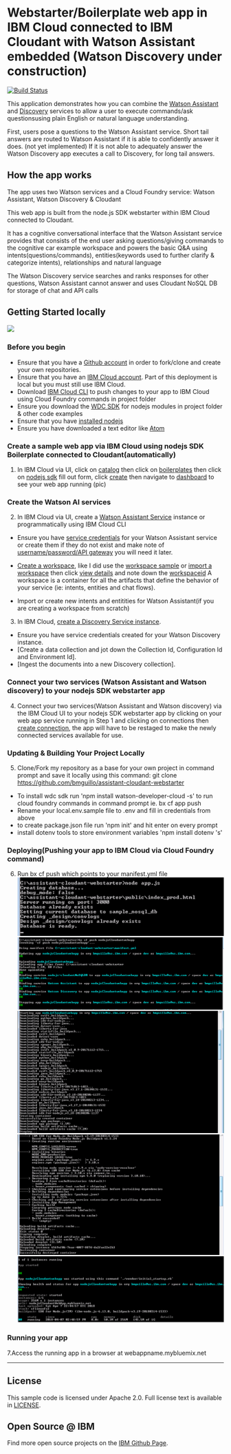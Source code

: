 # Webstarter/Boilerplate web app in IBM Cloud connected to IBM Cloudant with Watson Assistant embedded (Watson Discovery under construction)
[![Build Status](https://travis-ci.org/watson-developer-cloud/assistant-with-discovery.svg?branch=master)](http://travis-ci.org/watson-developer-cloud/assistant-with-discovery)

This application demonstrates how you can combine the [Watson Assistant](https://console.bluemix.net/docs/services/conversation/index.html#about) and [Discovery](http://www.ibm.com/watson/developercloud/doc/discovery/#overview) services to allow a user to execute commands/ask questionsusing plain English or natural language understanding. 

First, users pose a questions to the Watson Assistant service. Short tail answers are routed to Watson Assistant if it is able to confidently answer it does. (not yet implemented) If it is not able to adequately answer the Watson Discovery app executes a call to Discovery, for long tail answers.

## How the app works

The app uses two Watson services and a Cloud Foundry service: Watson Assistant, Watson Discovery & Cloudant 

This web app is built from the node.js SDK webstarter within IBM Cloud connected to Cloudant.

It has a cognitive conversational interface that the Watson Assistant service provides that consists of the end user asking questions/giving commands to the cognitive car example workspace and powers the basic Q&A using intents(questions/commands), entities(keywords used to further clarify & categorize intents), relationships and natural language 

The Watson Discovery service searches and ranks responses for other questions, Watson Assistant cannot answer and uses Cloudant NoSQL DB for storage of chat and API calls


## Getting Started locally

<img src="readme_images/deploy-locally.png"></img>

### Before you begin

-  Ensure that you have a [Github account](https://github.com/) in order to fork/clone and create your own repositories.
-  Ensure that you have an [IBM Cloud account](https://console.bluemix.net/). Part of this deployment is local but you must still use IBM Cloud.
-  Download [IBM Cloud CLI](https://console.bluemix.net/docs/cli/reference/bluemix_cli/get_started.html#getting-started) to push changes to your app to IBM Cloud using Cloud Foundry commands in project folder
-  Ensure you download the [WDC SDK](https://console.bluemix.net/docs/services/watson/running-node-examples.html#running-examples-from-the-node-js-sdk) for nodejs modules in project folder & other code examples
-  Ensure that you have [installed nodejs](https://nodejs.org/)
-  Ensure you have downloaded a text editor like [Atom](https://atom.io/)


<a name="returnlocal">
</a>

 ### Create a sample web app via IBM Cloud using nodejs SDK Boilerplate connected to Cloudant(automatically)
 1.  In IBM Cloud via UI, click on [catalog](https://github.com/bmguillo/assistant-cloudant-webstarter/blob/master/public/img/catalog.png) then click on [boilerplates](https://github.com/bmguillo/assistant-cloudant-webstarter/blob/master/public/img/boilerplate.png) then click on [nodejs sdk](https://github.com/bmguillo/assistant-cloudant-webstarter/blob/master/public/img/nodejswebstarter.png) fill out form, click [create](https://github.com/bmguillo/assistant-cloudant-webstarter/blob/master/public/img/cloudfoundryapp.png) then navigate to [dashboard](https://github.com/bmguillo/assistant-cloudant-webstarter/blob/master/public/img/cloudfoundryapprunning.png) to see your web app running
  (pic)
 
### Create the Watson AI services 

 2. In IBM Cloud via UI, create a [Watson Assistant Service](https://console.bluemix.net/catalog/services/watson-assistant-formerly-conversation/) instance or programmatically using IBM Cloud CLI

  * Ensure you have [service credentials](https://console.bluemix.net/services/conversation/cee5f30d-88a9-4327-93c0-d7c4d9b067c5?paneId=credentials&ace_config=%7B%22region%22%3A%22us-south%22%2C%22orgGuid%22%3A%2262531d4d-5672-449d-b0ec-56f8ff84e9ad%22%2C%22spaceGuid%22%3A%227fb1a1b4-8c0c-460c-9656-70517b3abb92%22%2C%22redirect%22%3A%22https%3A%2F%2Fconsole.bluemix.net%2Fdashboard%2Fapps%2F%22%2C%22bluemixUIVersion%22%3A%22v6%22%2C%22crn%22%3A%22crn%3Av1%3Abluemix%3Apublic%3A%3Aus-south%3As%2F7fb1a1b4-8c0c-460c-9656-70517b3abb92%3Acee5f30d-88a9-4327-93c0-d7c4d9b067c5%3Acf-service-instance%3A%22%2C%22id%22%3A%22cee5f30d-88a9-4327-93c0-d7c4d9b067c5%22%7D&env_id=ibm%3Ayp%3Aus-south) for your Watson Assistant service or create them if they do not exist and make note of [username/password/API gateway](https://github.com/bmguillo/assistant-cloudant-webstarter/blob/master/public/img/watsonapi.png) you will need it later.
  
  * [Create a workspace](https://watson-assistant.ng.bluemix.net/us-south/cee5f30d-88a9-4327-93c0-d7c4d9b067c5/workspaces), like I did use the [workspace sample](https://github.com/bmguillo/assistant-cloudant-webstarter/blob/master/public/img/workspace%20sample.png) or [import a workspace](https://github.com/bmguillo/assistant-cloudant-webstarter/blob/master/public/img/import%20ws.png) then click [view details](https://github.com/bmguillo/assistant-cloudant-webstarter/blob/master/public/img/viewdetailsworkspaceid.png) and note down the [workspaceid](https://github.com/bmguillo/assistant-cloudant-webstarter/blob/master/public/img/workspace.png) A workspace is a container for all the artifacts that define the behavior of your service (ie: intents, entities and chat flows). 
  * Import or create new intents and entitities for Watson Assistant(if you are creating a workspace from scratch)

 3. In IBM Cloud, [create a Discovery Service instance](https://console.bluemix.net/registration/?target=/catalog/services/discovery/).
  * Ensure you have service credentials created for your Watson Discovery instance.
  *  [Create a data collection and jot down the Collection Id, Configuration Id and Environment Id]. 
  * [Ingest the documents into a new Discovery collection].
 
 ### Connect your two services (Watson Assistant and Watson discovery) to your nodejs SDK webstarter app 
 4. Connect your two services(Watson Assistant and Watson discovery) via the IBM Cloud UI to your nodejs SDK webstarter app 
  by clicking on your web app service running in Step 1 and clicking on connections then [create connection](https://github.com/bmguillo/assistant-cloudant-webstarter/blob/master/public/img/cloudfoundryapp.png), the app will have to be restaged to make the newly connected services available for use.

 ### Updating & Building Your Project Locally
  5. Clone/Fork my repository as a base for your own project in command prompt and save it locally using this command:
   git clone https://github.com/bmguillo/assistant-cloudant-webstarter 
   * To install wdc sdk run 'npm install watson-developer-cloud -s' to run cloud foundry commands in command prompt ie. bx   cf app push
   * Rename your local.env.sample file to .env and fill in credentials from above
   * to create package.json file run 'npm init' and hit enter on every prompt
   * install dotenv tools to store environment variables 'npm install dotenv 's'
  
   ### Deploying(Pushing your app to IBM Cloud via Cloud Foundry command)
   6. Run bx cf push <appname> which points to your manifest.yml file
 ![test](https://github.com/bmguillo/assistant-cloudant-webstarter/blob/master/public/img/buildapp.png)
  ![test](https://github.com/bmguillo/assistant-cloudant-webstarter/blob/master/public/img/bindapp.png)
  ![test](https://github.com/bmguillo/assistant-cloudant-webstarter/blob/master/public/img/stageapp.png)
  ![test](https://github.com/bmguillo/assistant-cloudant-webstarter/blob/master/public/img/destroycontainer.png)
  ![test](https://github.com/bmguillo/assistant-cloudant-webstarter/blob/master/public/img/startapp.png)
 
 
 
 
 
 
 
 
   ### Running your app
   7.Access the running app in a browser at webappname.mybluemix.net
 


---




## License

  This sample code is licensed under Apache 2.0.
  Full license text is available in [LICENSE](LICENSE).


## Open Source @ IBM

  Find more open source projects on the
  [IBM Github Page](http://ibm.github.io/).



[cloud_foundry]: https://github.com/cloudfoundry/cli
[getting_started]: https://console.bluemix.net/docs/services/watson/index.html
[Watson Assistant]: https://www.ibm.com/watson/services/conversation/
[discovery]: https://www.ibm.com/watson/services/discovery/

[docs]: http://www.ibm.com/watson/developercloud/conversation/
[sign_up]: https://console.bluemix.net/registration/
